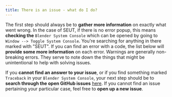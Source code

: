 ```yaml
---
title: There is an issue - what do I do?
---
```


The first step should always be to **gather more information** on exactly what went wrong. In the case of SEUT, if there is no error popup, this means **checking the** `Blender System Console` which can be opened by going to `Window --> Toggle System Console`. You're searching for anything in there marked with "SEUT". If you can find an error with a code, the list below will **provide some more information** on each error. Warnings are generally non-breaking errors. They serve to note down the things that might be unintentional to help with solving issues.

If you **cannot find an answer to your issue**, or if you find something marked `Traceback` in your `Blender System Console`, your next step should be to **search through the open GitHub issues** [here](https://github.com/enenra/space-engineers-utilities/issues). If you cannot find an issue pertaining your particular case, feel free to **open up a new issue**.